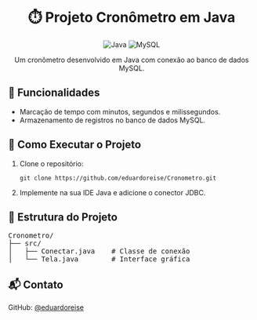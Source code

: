 <h1 align="center">⏱️ Projeto Cronômetro em Java</h1>

<p align="center">
  <img src="https://img.shields.io/badge/Java-%23ED8B00.svg?&style=flat&logo=java&logoColor=white" alt="Java">
  <img src="https://img.shields.io/badge/MySQL-%2300f.svg?&style=flat&logo=mysql&logoColor=white" alt="MySQL">
</p>

<p align="center">
  Um cronômetro desenvolvido em Java com conexão ao banco de dados MySQL.
</p>

<h2>🌟 Funcionalidades</h2>
<ul>
  <li>Marcação de tempo com minutos, segundos e milissegundos.</li>
  <li>Armazenamento de registros no banco de dados MySQL.</li>
</ul>

<h2>🚀 Como Executar o Projeto</h2>
<ol>
  <li>Clone o repositório:</li>
  <pre><code>git clone https://github.com/eduardoreise/Cronometro.git</code></pre>
  <li>Implemente na sua IDE Java e adicione o conector JDBC.</li>
</ol>

<h2>📂 Estrutura do Projeto</h2>
<pre>
Cronometro/
├── src/
│   ├── Conectar.java    # Classe de conexão
│   └── Tela.java        # Interface gráfica
</pre>

<h2>📬 Contato</h2>
<p>GitHub: <a href="https://github.com/eduardoreise">@eduardoreise</a></p>
